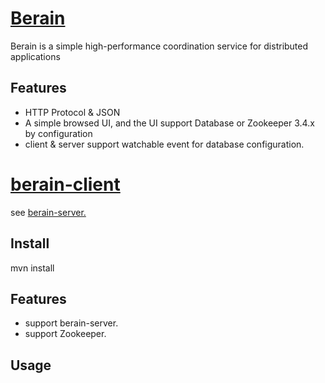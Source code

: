 [Berain](https://github.com/fengfei1000/berain)
=======


Berain is a simple high-performance coordination service for distributed applications
 
Features
---------
* HTTP Protocol & JSON
* A simple browsed UI, and the UI support Database or Zookeeper 3.4.x by configuration
* client & server support watchable event for database configuration.



[berain-client](https://github.com/fengfei1000/berain/tree/master/berain-client)
=======

see [berain-server.](https://github.com/fengfei1000/berain/tree/master/berain-server)

Install
------------- 

mvn install

Features
---------
* support berain-server.
* support Zookeeper.

Usage
-------





